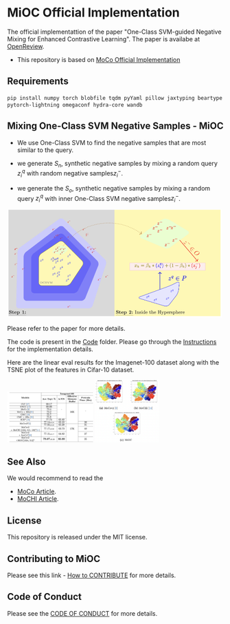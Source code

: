 # MiOC Official Implementation


The official implementattion of the paper "One-Class SVM-guided Negative Mixing for
Enhanced Contrastive Learning". The paper is availabe at [OpenReview](https://openreview.net/forum?id=XCUzATsVdU#discussion).

* This repository is based on [MoCo Official Implementation](https://github.com/facebookresearch/moco)
## Requirements

```
pip install numpy torch blobfile tqdm pyYaml pillow jaxtyping beartype pytorch-lightning omegaconf hydra-core wandb
```

## Mixing One-Class SVM Negative Samples - MiOC

- We use One-Class SVM to find the negative samples that are most similar to the query.

- we generate $S_n$, synthetic negative samples by mixing a random query $z^q_i$ with random negative samples$z^-_i$.
- we generate the $S_o$, synthetic negative samples by mixing a random query $z^q_i$ with inner One-Class SVM negative samples$z^-_i$.

<img src="./Images/mioc.png" alt="MiOC" width="500">

Please refer to the paper for more details.

The code is present in the [Code](Code) folder.
Please go through the [Instructions](Code/Instructions.md) for the implementation details. 

Here are the linear eval results for the Imagenet-100 dataset along with the TSNE plot of the features in Cifar-10 dataset.


<img src="./Images/imagenet-100.png" alt="Imagenet-100" width="200">
<img src="./Images/tsne.png" alt="Another Image" width="150">

## See Also
We would recommend to read the 
- [MoCo Article](https://arxiv.org/abs/1911.05722).
- [MoCHI Article](https://europe.naverlabs.com/research/publications/hard-negative-mixing-for-contrastive-learning/).

## License

This repository is released under the MIT license. 

## Contributing to MiOC

Please see this link -  [How to CONTRIBUTE](.github/CONTRIBUTING.md) for more details.

## Code of Conduct

Please see the [CODE OF CONDUCT](.github/CODE_OF_CONDUCT.md) for more details.
